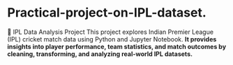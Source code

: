 # Practical-project-on-IPL-dataset.
🏏 IPL Data Analysis Project  This project explores Indian Premier League (IPL) cricket match data using Python and Jupyter Notebook. <b> It provides insights into player performance, team statistics, and match outcomes by cleaning, transforming, and analyzing real-world IPL datasets<b>.  
